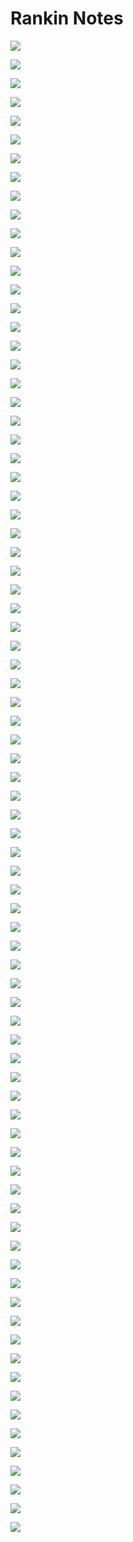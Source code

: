 # Rankin Notes

![](./PXL_20241016_202443685.jpg)


![](./PXL_20241016_202544922.jpg)


![](./PXL_20241016_202613931.jpg)


![](./PXL_20241016_202632028.jpg)


![](./PXL_20241016_202725963.jpg)


![](./PXL_20241016_202848269.jpg)


![](./PXL_20241016_203010931.jpg)


![](./PXL_20241016_203031175.jpg)


![](./PXL_20241016_203056654.jpg)


![](./PXL_20241016_203104270.jpg)


![](./PXL_20241016_203129039.jpg)


![](./PXL_20241016_203130923.jpg)


![](./PXL_20241016_203135424.jpg)


![](./PXL_20241016_203318658.jpg)


![](./PXL_20241016_203324843.jpg)


![](./PXL_20241016_203517149.jpg)


![](./PXL_20241016_203624011.jpg)


![](./PXL_20241016_204019549.jpg)


![](./PXL_20241016_204044452.jpg)


![](./PXL_20241016_204109155.jpg)


![](./PXL_20241016_204210108.jpg)


![](./PXL_20241016_204217541.jpg)


![](./PXL_20241016_204327631.jpg)


![](./PXL_20241016_205151457.jpg)


![](./PXL_20241016_205155374.jpg)


![](./PXL_20241016_210151767.jpg)


![](./PXL_20241016_210431468.jpg)


![](./PXL_20241016_210455203.jpg)


![](./PXL_20241016_210523579.jpg)


![](./PXL_20241016_210543608.jpg)


![](./PXL_20241016_210637400.jpg)


![](./PXL_20241016_210641970.jpg)


![](./PXL_20241016_210704082.jpg)


![](./PXL_20241016_210737158.jpg)


![](./PXL_20241016_210800061.jpg)


![](./PXL_20241016_210838460.jpg)


![](./PXL_20241016_210906664.jpg)


![](./PXL_20241016_210922104.jpg)


![](./PXL_20241016_211036760.jpg)


![](./PXL_20241016_211146385.jpg)


![](./PXL_20241016_211216751.jpg)


![](./PXL_20241016_211322212.jpg)


![](./PXL_20241016_211338560.jpg)


![](./PXL_20241016_211624341.jpg)


![](./PXL_20241016_211731000.jpg)


![](./PXL_20241016_211819037.jpg)


![](./PXL_20241016_212033906.jpg)


![](./PXL_20241016_212037322.jpg)


![](./PXL_20241016_212044421.jpg)


![](./PXL_20241016_212344424.jpg)


![](./PXL_20241016_212442102.jpg)


![](./PXL_20241016_212531743.jpg)


![](./PXL_20241016_212609190.jpg)


![](./PXL_20241016_212620606.jpg)


![](./PXL_20241016_212707479.jpg)


![](./PXL_20241016_212936107.jpg)


![](./PXL_20241016_213154161.jpg)


![](./PXL_20241016_213238785.jpg)


![](./PXL_20241016_213248071.jpg)


![](./PXL_20241016_213325406.jpg)


![](./PXL_20241016_213329172.jpg)


![](./PXL_20241016_213332805.jpg)


![](./PXL_20241016_213406825.jpg)


![](./PXL_20241016_213642004.jpg)


![](./PXL_20241016_213648138.jpg)


![](./PXL_20241016_213653621.jpg)


![](./PXL_20241016_213710505.jpg)


![](./PXL_20241016_213715820.jpg)


![](./PXL_20241016_213725872.jpg)


![](./PXL_20241016_213730405.jpg)


![](./PXL_20241016_213737222.jpg)


![](./PXL_20241016_213740822.jpg)


![](./PXL_20241016_213756005.jpg)


![](./PXL_20241016_213821773.jpg)


![](./PXL_20241016_225343949.jpg)


![](./PXL_20241016_225351335.jpg)


![](./PXL_20241016_225355078.jpg)


![](./PXL_20241016_225405704.jpg)


![](./PXL_20241016_230417307.jpg)


![](./PXL_20241016_230419707.jpg)

